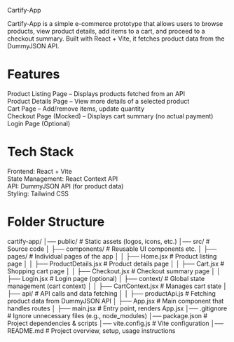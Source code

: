   Cartify-App

Cartify-App is a simple e-commerce prototype that allows users to browse products, view product details, add items to a cart, and proceed to a checkout summary. Built with React + Vite, it fetches product data from the DummyJSON API.

# Features

Product Listing Page – Displays products fetched from an API  
Product Details Page – View more details of a selected product  
Cart Page – Add/remove items, update quantity  
Checkout Page (Mocked) – Displays cart summary (no actual payment)  
Login Page (Optional) 

# Tech Stack

Frontend: React + Vite  
State Management: React Context API  
API: DummyJSON API (for product data)  
Styling: Tailwind CSS  

 # Folder Structure

cartify-app/
│── public/                     # Static assets (logos, icons, etc.)
│── src/                        # Source code
│   ├── components/             # Reusable UI components etc.
│   ├── pages/                  # Individual pages of the app
│   │   ├── Home.jsx            # Product listing page
│   │   ├── ProductDetails.jsx  # Product details page
│   │   ├── Cart.jsx            # Shopping cart page
│   │   ├── Checkout.jsx        # Checkout summary page
│   │   ├── Login.jsx           # Login page (optional)
│   ├── context/                # Global state management (cart context)
│   │   ├── CartContext.jsx     # Manages cart state
│   ├── api/                    # API calls and data fetching
│   │   ├── productApi.js       # Fetching product data from DummyJSON API
│   ├── App.jsx                 # Main component that handles routes
│   ├── main.jsx                # Entry point, renders App.jsx
│── .gitignore                  # Ignore unnecessary files (e.g., node_modules)
│── package.json                # Project dependencies & scripts
│── vite.config.js               # Vite configuration
│── README.md                   # Project overview, setup, usage instructions